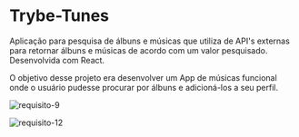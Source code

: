 # Trybe-Tunes
Aplicação para pesquisa de álbuns e músicas que utiliza de API's externas para retornar álbuns e músicas de acordo com um valor pesquisado. Desenvolvida com React.

O objetivo desse projeto era desenvolver um App de músicas funcional onde o usuário pudesse procurar por álbuns e adicioná-los a seu perfil.

![requisito-9](images/requisito9.gif)

![requisito-12](images/requisito12.gif)
